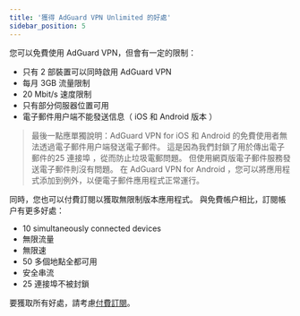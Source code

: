 ```yaml
---
title: '獲得 AdGuard VPN Unlimited 的好處'
sidebar_position: 5
---
```


您可以免費使用 AdGuard VPN，但會有一定的限制：

- 只有 2 部裝置可以同時啟用 AdGuard VPN
- 每月 3GB 流量限制
- 20 Mbit/s 速度限制
- 只有部分伺服器位置可用
- 電子郵件用户端不能發送信息（ iOS 和 Android 版本 ）

> 最後一點應單獨說明：AdGuard VPN for iOS 和 Android 的免費使用者無法透過電子郵件用户端發送電子郵件。 這是因為我們封鎖了用於傳出電子郵件的25 連接埠 ，從而防止垃圾電郵問題。 但使用網頁版電子郵件服務發送電子郵件則沒有問題。 在 AdGuard VPN for Android ，您可以將應用程式添加到例外，以便電子郵件應用程式正常運行。

同時，您也可以付費訂閱以獲取無限制版本應用程式。 與免費帳户相比，訂閱帳户有更多好處：

- 10 simultaneously connected devices
- 無限流量
- 無限速
- 50 多個地點全都可用
- 安全串流
- 25 連接埠不被封鎖

要獲取所有好處，請考慮[付費訂閱](subscription.md)。
